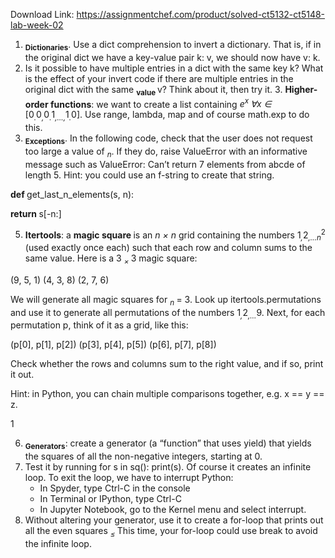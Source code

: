 Download Link: https://assignmentchef.com/product/solved-ct5132-ct5148-lab-week-02
<br>






<ol>

 <li><strong><sub>Dictionaries</sub></strong>. Use a dict comprehension to invert a dictionary. That is, if in the original dict we have a key-value pair k: v, we should now have v: k.</li>

 <li>Is it possible to have multiple entries in a dict with the same key k? What is the effect of your invert code if there are multiple entries in the original dict with the same <strong><sub>value </sub></strong>v? Think about it, then try it. 3. <strong>Higher-order functions</strong>: we want to create a list containing <em>e<sup>x </sup>∀x ∈ </em>[0<em><sub>.</sub></em>0<em><sub>,</sub></em>0<em><sub>.</sub></em>1<em><sub>,…,</sub></em>1<em><sub>.</sub></em>0]. Use range, lambda, map and of course math.exp to do this.</li>

 <li><strong><sub>Exceptions</sub></strong>. In the following code, check that the user does not request too large a value of <em><sub>n</sub></em>. If they do, raise ValueError with an informative message such as ValueError: Can’t return 7 elements from abcde of length 5. Hint: you could use an f-string to create that string.</li>

</ol>

<strong>def </strong>get_last_n_elements(s, n):

<strong>return </strong>s[-n:]

<ol start="5">

 <li><strong>Itertools</strong>: a <strong>magic square </strong>is an <em>n × n </em>grid containing the numbers 1<em><sub>,</sub></em>2<em><sub>,…n</sub></em><sup>2 </sup>(used exactly once each) such that each row and column sums to the same value. Here is a 3 <em><sub>× </sub></em>3 magic square:</li>

</ol>

(9, 5, 1) (4, 3, 8) (2, 7, 6)

We will generate all magic squares for <em><sub>n </sub></em>= 3. Look up itertools.permutations and use it to generate all permutations of the numbers 1<em><sub>,</sub></em>2<em><sub>,…</sub></em>9. Next, for each permutation p, think of it as a grid, like this:

(p[0], p[1], p[2]) (p[3], p[4], p[5]) (p[6], p[7], p[8])

Check whether the rows and columns sum to the right value, and if so, print it out.

Hint: in Python, you can chain multiple comparisons together, e.g. x == y == z.

1

<ol start="6">

 <li><strong><sub>Generators</sub></strong>: create a generator (a “function” that uses yield) that yields the squares of all the non-negative integers, starting at 0.</li>

 <li>Test it by running for s in sq(): print(s). Of course it creates an infinite loop. To exit the loop, we have to interrupt Python:

  <ul>

   <li>In Spyder, type Ctrl-C in the console</li>

   <li>In Terminal or IPython, type Ctrl-C</li>

   <li>In Jupyter Notebook, go to the Kernel menu and select interrupt.</li>

  </ul></li>

 <li>Without altering your generator, use it to create a for-loop that prints out all the even squares <em><sub>≤ </sub></em> This time, your for-loop could use break to avoid the infinite loop.</li>

</ol>


